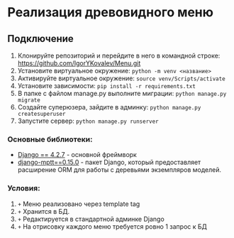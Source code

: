 # Реализация древовидного меню

## Подключение 
1. Клонируйте репозиторий и перейдите в него в командной строке: https://github.com/IgorYKovalev/Menu.git
2. Установите виртуальное окружение: `python -m venv <название>`
3. Активируйте виртуальное окружение: `source venv/Scripts/activate`
4. Установите зависимости: `pip install -r requirements.txt`
5. В папке с файлом manage.py выполните миграции: `python manage.py migrate`
6. Создайте суперюзера, зайдите в админку: `python manage.py createsuperuser`
7. Запустите сервер: `python manage.py runserver`


### Основные библиотеки:
* [Django == 4.2.7](https://docs.djangoproject.com/) - основной фреймворк
* [django-mptt==0.15.0](https://pypi.org/project/django-mptt/) - пакет Django, который предоставляет расширение ORM для работы с деревьями экземпляров моделей. 

### Условия:

1) `+` Меню реализовано через template tag
2) `+` Хранится в БД.
3) `+` Редактируется в стандартной админке Django
4) `+` На отрисовку каждого меню требуется ровно 1 запрос к БД
